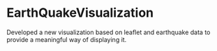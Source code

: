# EarthQuakeVisualization
Developed a new visualization based on leaflet and earthquake data to provide a meaningful way of displaying it. 
